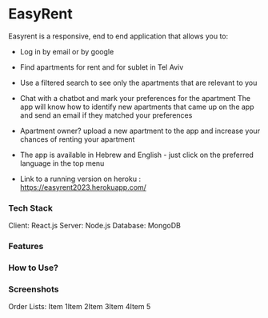 # EasyRent
Easyrent is a responsive, end to end application that allows you to:

- Log in by email or by google

- Find apartments for rent and for sublet in Tel Aviv

- Use a filtered search to see only the apartments that are relevant to you

- Chat with a chatbot and mark your preferences for the apartment
The app will know how to identify new apartments that came up on the app and send an email if they matched your preferences

- Apartment owner? upload a new apartment to the app and increase your chances of renting your apartment

- The app is available in Hebrew and English - just click on the preferred language in the top menu

- Link to a running version on heroku : https://easyrent2023.herokuapp.com/

### Tech Stack
Client: React.js
Server: Node.js
Database: MongoDB

### Features

### How to Use?

### Screenshots
Order Lists:
Item 1Item 2Item 3Item 4Item 5
